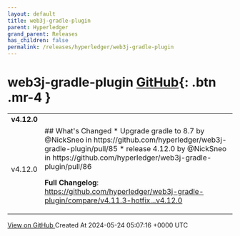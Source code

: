 ```yaml
---
layout: default
title: web3j-gradle-plugin
parent: Hyperledger
grand_parent: Releases
has_children: false
permalink: /releases/hyperledger/web3j-gradle-plugin
---
```


# web3j-gradle-plugin <span class="fs-3 right-align">[GitHub](https://github.com/hyperledger/web3j-gradle-plugin){: .btn .mr-4 }</span>


<div>
    <table>
        <tr>
            <td colspan="2">
                <b>
                    v4.12.0
                </b>
            </td>
        </tr>
        <tr>
            <td>
                <span class="chip">
                    v4.12.0
                </span>
            </td>
            <td>
                ## What's Changed
* Upgrade gradle to 8.7 by @NickSneo in https://github.com/hyperledger/web3j-gradle-plugin/pull/85
* release 4.12.0 by @NickSneo in https://github.com/hyperledger/web3j-gradle-plugin/pull/86


**Full Changelog**: https://github.com/hyperledger/web3j-gradle-plugin/compare/v4.11.3-hotfix...v4.12.0
            </td>
        </tr>
    </table>
    <a href="https://github.com/hyperledger/web3j-gradle-plugin/releases/tag/v4.12.0" class=".btn">
        View on GitHub
    </a>
    <span class="right-align">
        Created At 2024-05-24 05:07:16 +0000 UTC
    </span>
</div>

